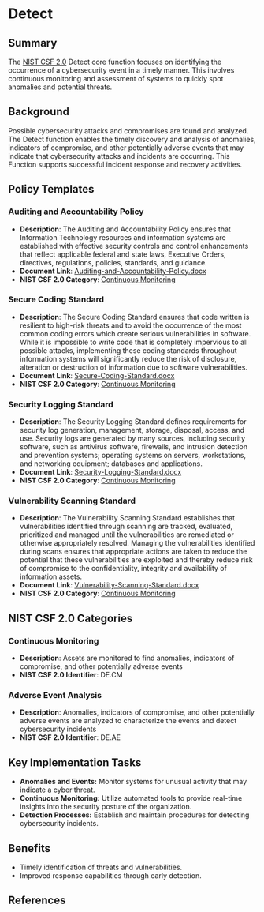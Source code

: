 # Detect

## Summary

The [NIST CSF 2.0](/pages/framework/framework.md) Detect core function focuses on identifying the occurrence of a cybersecurity event in a timely manner. This involves continuous monitoring and assessment of systems to quickly spot anomalies and potential threats.

## Background

Possible cybersecurity attacks and compromises are found and analyzed. The Detect function enables the timely discovery and analysis of anomalies, indicators of compromise, and other potentially adverse events that may indicate that cybersecurity attacks and incidents are occurring. This Function supports successful incident response and recovery activities.

## Policy Templates

### Auditing and Accountability Policy

* **Description**: The Auditing and Accountability Policy ensures that Information Technology resources and information systems are established with effective security controls and control enhancements that reflect applicable federal and state laws, Executive Orders, directives, regulations, policies, standards, and guidance.
* **Document Link**: [Auditing-and-Accountability-Policy.docx](https://github.com/EvolvingSysadmin/Practicum/raw/refs/heads/main/templates/detect/Auditing-and-Accountability-Policy.docx)
* **NIST CSF 2.0 Category**: [Continuous Monitoring](#continuous-monitoring)

### Secure Coding Standard

* **Description**: The Secure Coding Standard ensures that code written is resilient to high-risk threats and to avoid the occurrence of the most common coding errors which create serious vulnerabilities in software.  While it is impossible to write code that is completely impervious to all possible attacks, implementing these coding standards throughout information systems will significantly reduce the risk of disclosure, alteration or destruction of information due to software vulnerabilities.
* **Document Link**: [Secure-Coding-Standard.docx](https://github.com/EvolvingSysadmin/Practicum/raw/refs/heads/main/templates/detect/Secure-Coding-Standard.docx)
* **NIST CSF 2.0 Category**: [Continuous Monitoring](#continuous-monitoring)

### Security Logging Standard

* **Description**: The Security Logging Standard defines requirements for security log generation, management, storage, disposal, access, and use. Security logs are generated by many sources, including security software, such as antivirus software, firewalls, and intrusion detection and prevention systems; operating systems on servers, workstations, and networking equipment; databases and applications.
* **Document Link**: [Security-Logging-Standard.docx](https://github.com/EvolvingSysadmin/Practicum/raw/refs/heads/main/templates/detect/Security-Logging-Standard.docx)
* **NIST CSF 2.0 Category**: [Continuous Monitoring](#continuous-monitoring)

### Vulnerability Scanning Standard

* **Description**: The Vulnerability Scanning Standard establishes that vulnerabilities identified through scanning are tracked, evaluated, prioritized and managed until the vulnerabilities are remediated or otherwise appropriately resolved. Managing the vulnerabilities identified during scans ensures that appropriate actions are taken to reduce the potential that these vulnerabilities are exploited and thereby reduce risk of compromise to the confidentiality, integrity and availability of information assets.
* **Document Link**: [Vulnerability-Scanning-Standard.docx](https://github.com/EvolvingSysadmin/Practicum/raw/refs/heads/main/templates/detect/Vulnerability-Scanning-Standard.docx)
* **NIST CSF 2.0 Category**: [Continuous Monitoring](#continuous-monitoring)

## NIST CSF 2.0 Categories

### Continuous Monitoring

* **Description**: Assets are monitored to find anomalies, indicators of compromise, and other potentially adverse events
* **NIST CSF 2.0 Identifier**: DE.CM

### Adverse Event Analysis

* **Description**: Anomalies, indicators of compromise, and other potentially adverse events are analyzed to characterize the events and detect cybersecurity incidents
* **NIST CSF 2.0 Identifier**: DE.AE

## Key Implementation Tasks

* **Anomalies and Events:** Monitor systems for unusual activity that may indicate a cyber threat.
* **Continuous Monitoring:** Utilize automated tools to provide real-time insights into the security posture of the organization.
* **Detection Processes:** Establish and maintain procedures for detecting cybersecurity incidents.

## Benefits

* Timely identification of threats and vulnerabilities.
* Improved response capabilities through early detection.

## References
